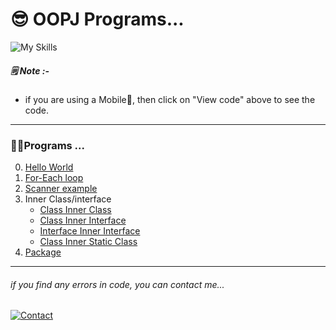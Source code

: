  # 😎 OOPJ Programs...
 
![My Skills](https://skillicons.dev/icons?i=java)

##### 🗒️ Note :-
- if you are using a Mobile📱, then click on "View code" above to see the code.

---

### 🧑‍💻Programs ...
0. [Hello World](HelloWorld.java)
1. [For-Each loop](ForEachLoop/OneDimensionalArray.java)
2. [Scanner example](Scanner/ComplexAddition.java)
3. Inner Class/interface
    - [Class Inner Class](Inner/Class-Class/Outer.java)
    - [Class Inner Interface](Inner/Class-Interface/Outer.java)
    - [Interface Inner Interface](Inner/Interface-Interface/Outer.java)
    - [Class Inner Static Class](Inner/Outer.java)
4. [Package](Package/Test.java)


---

###### _if you find any errors in code, you can contact me..._
[![Contact](https://img.shields.io/badge/WA-97234%2030561-lightgrey?style=for-the-badge&logo=whatsapp)](https://api.whatsapp.com/send?phone=919723430561&text=Hi)